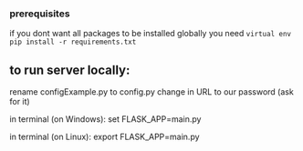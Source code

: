 ### prerequisites
if you dont want all packages to be installed globally you need `virtual env`
`pip install -r requirements.txt`

## to run server locally:
rename configExample.py to config.py
change <PASSWORD> in URL to our password (ask for it)
  
in terminal (on Windows):  set FLASK_APP=main.py

in terminal (on Linux):  export FLASK_APP=main.py
